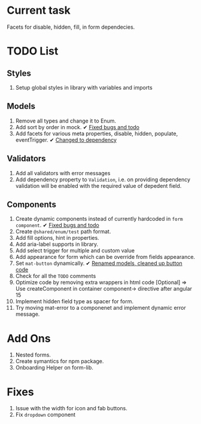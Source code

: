 # Current task
Facets for disable, hidden, fill, in form dependecies.

# TODO List

## Styles
1. Setup global styles in library with variables and imports

## Models
1. Remove all types and change it to Enum.
2. Add sort by order in mock. ✔ [Fixed bugs and todo](https://github.com/Nav2510/ngx-form-lib/pull/7/commits/4311ab8007f6f043e79d6f4b09ed7ab92ff3a9aa)
3. Add facets for various meta properties, disable, hidden, populate, eventTrigger. ✔ [Changed to dependency](https://github.com/Nav2510/ngx-form-lib/commit/dff68ef223c8b48f256cee35d7424d356e817cdc)

## Validators
1. Add all validators with error messages
2. Add dependency property to `Validation`, i.e. on providing dependency validation will be enabled with the required value of depedent field.

## Components
1. Create dynamic components instead of currently hardcoded in `form component`. ✔ [Fixed bugs and todo](https://github.com/Nav2510/ngx-form-lib/pull/7/commits/61b711e70cee4b3659a68a066963c4012fc5b67)
2. Create `@shared/enum/test` path format.
3. Add fill options, hint in properties.
4. Add aria-label supports in library.
5. Add select trigger for multiple and custom value
6. Add appearance for form which can be override from fields appearance.
7. Set `mat-button` dynamically. ✔ [Renamed models, cleaned up button code](https://github.com/Nav2510/ngx-form-lib/commit/61b711e70cee4b36359a68a066963c4012fc5b67)
8. Check for all the `TODO` comments
9. Optimize code by removing extra wrappers in html code [Optional] => Use createComponent in container component-> directive after angular 15
10. Implement hidden field type as spacer for form.
11. Try moving mat-error to a componenet and implement dynamic error message.

# Add Ons
1. Nested forms.
2. Create symantics for npm package.
3. Onboarding Helper on form-lib.

# Fixes
1. Issue with the width for icon and fab buttons.
2. Fix `dropdown` component